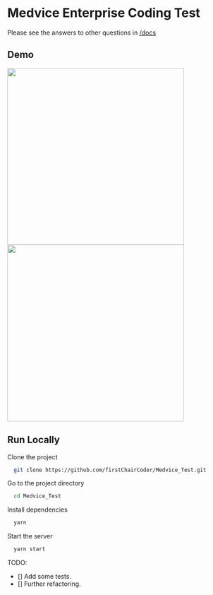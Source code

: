 # Medvice Enterprise Coding Test

Please see the answers to other questions in [/docs](/docs)

## Demo
<img src="https://user-images.githubusercontent.com/66207244/213106175-2746a30c-5b36-4237-9a1c-948614b940fc.jpg" height="400" />
<img src="https://user-images.githubusercontent.com/66207244/213106217-dc1473a1-fc87-4695-92a9-92da3d4b8761.jpg" height="400" />

## Run Locally

Clone the project

```bash
  git clone https://github.com/firstChairCoder/Medvice_Test.git
```

Go to the project directory

```bash
  cd Medvice_Test
```

Install dependencies

```bash
  yarn
```

Start the server

```bash
  yarn start
```


TODO:
- [] Add some tests.
- [] Further refactoring.
